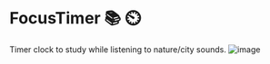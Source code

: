 # FocusTimer 📚 ⏲️

Timer clock to study while listening to nature/city sounds.
![image](https://user-images.githubusercontent.com/83726056/175349259-fc6c7baf-a59f-474f-84ac-0ee82bab23b2.png)

